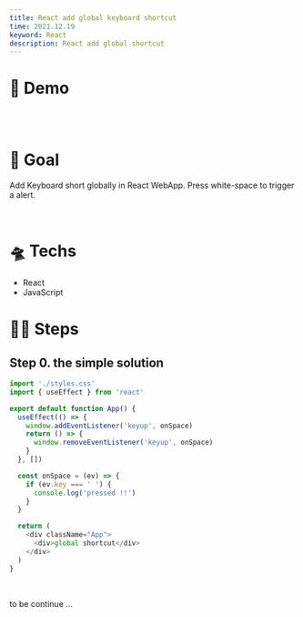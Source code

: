 ```yaml
---
title: React add global keyboard shortcut
time: 2021.12.19
keyword: React
description: React add global shortcut
---
```


<WidgetsMdHeader :title="title" :time="time"></WidgetsMdHeader>

# 🚀 Demo

<br/>
<br />

# 🎯 Goal

Add Keyboard short globally in React WebApp. Press white-space to trigger a alert.

<br />

# 🛸 Techs

- React
- JavaScript

# 🦶🏻 Steps

## Step 0. the simple solution

```javascript
import './styles.css'
import { useEffect } from 'react'

export default function App() {
  useEffect(() => {
    window.addEventListener('keyup', onSpace)
    return () => {
      window.removeEventListener('keyup', onSpace)
    }
  }, [])

  const onSpace = (ev) => {
    if (ev.key === ' ') {
      console.log('pressed !!')
    }
  }

  return (
    <div className="App">
      <div>global shortcut</div>
    </div>
  )
}
```

<br />

to be continue ...

